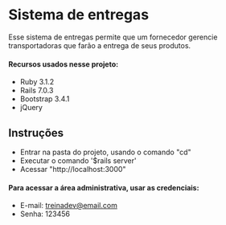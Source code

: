 # Sistema de entregas

Esse sistema de entregas permite que um fornecedor gerencie transportadoras que farão a entrega de seus produtos.

#### Recursos usados nesse projeto:

- Ruby 3.1.2
- Rails 7.0.3
- Bootstrap 3.4.1
- jQuery

## Instruções

- Entrar na pasta do projeto, usando o comando "cd"
- Executar o comando '$rails server'
- Acessar "http://localhost:3000"

#### Para acessar a área administrativa, usar as credenciais:
- E-mail: treinadev@email.com
- Senha: 123456